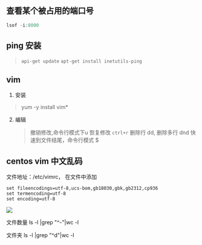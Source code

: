 ## 查看某个被占用的端口号

```java
lsof -i:8000
```

## ping 安装
> `api-get update`
> `apt-get install inetutils-ping`

## vim 
1. 安装
> yum -y install vim*
2. 编辑
   > 撤销修改,命令行模式下u
   > 恢复修改 `ctrl+r`
   > 删除行 dd,  删除多行 dnd
   > 快速到文件结尾，命令行模式 $
   


## centos vim 中文乱码
文件地址：/etc/vimrc， 在文件中添加
```shell
set fileencodings=utf-8,ucs-bom,gb18030,gbk,gb2312,cp936
set termencoding=utf-8
set encoding=utf-8
```
![](2020-10-30-15-57-49.png)

文件数量
ls -l |grep "^-"|wc -l

文件夹
ls -l |grep "^d"|wc -l
